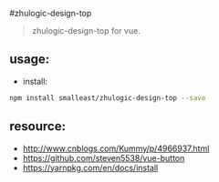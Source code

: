 #zhulogic-design-top
> zhulogic-design-top for vue.


## usage:
+ install:
```bash
npm install smalleast/zhulogic-design-top --save

```
## resource:
+ http://www.cnblogs.com/Kummy/p/4966937.html
+ https://github.com/steven5538/vue-button
+ https://yarnpkg.com/en/docs/install
